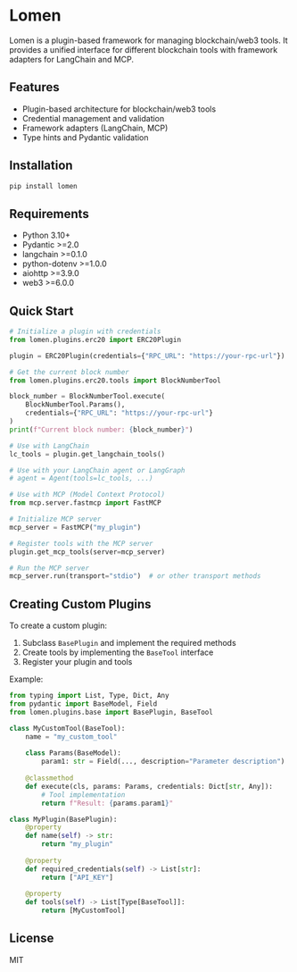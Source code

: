 # Lomen

Lomen is a plugin-based framework for managing blockchain/web3 tools. It provides a unified interface for different blockchain tools with framework adapters for LangChain and MCP.

## Features

- Plugin-based architecture for blockchain/web3 tools
- Credential management and validation
- Framework adapters (LangChain, MCP)
- Type hints and Pydantic validation

## Installation

```bash
pip install lomen
```

## Requirements

- Python 3.10+
- Pydantic >=2.0
- langchain >=0.1.0
- python-dotenv >=1.0.0
- aiohttp >=3.9.0
- web3 >=6.0.0

## Quick Start

```python
# Initialize a plugin with credentials
from lomen.plugins.erc20 import ERC20Plugin

plugin = ERC20Plugin(credentials={"RPC_URL": "https://your-rpc-url"})

# Get the current block number
from lomen.plugins.erc20.tools import BlockNumberTool

block_number = BlockNumberTool.execute(
    BlockNumberTool.Params(),
    credentials={"RPC_URL": "https://your-rpc-url"}
)
print(f"Current block number: {block_number}")

# Use with LangChain
lc_tools = plugin.get_langchain_tools()

# Use with your LangChain agent or LangGraph
# agent = Agent(tools=lc_tools, ...)

# Use with MCP (Model Context Protocol)
from mcp.server.fastmcp import FastMCP

# Initialize MCP server
mcp_server = FastMCP("my_plugin")

# Register tools with the MCP server
plugin.get_mcp_tools(server=mcp_server)

# Run the MCP server
mcp_server.run(transport="stdio")  # or other transport methods
```

## Creating Custom Plugins

To create a custom plugin:

1. Subclass `BasePlugin` and implement the required methods
2. Create tools by implementing the `BaseTool` interface
3. Register your plugin and tools

Example:

```python
from typing import List, Type, Dict, Any
from pydantic import BaseModel, Field
from lomen.plugins.base import BasePlugin, BaseTool

class MyCustomTool(BaseTool):
    name = "my_custom_tool"
    
    class Params(BaseModel):
        param1: str = Field(..., description="Parameter description")
    
    @classmethod
    def execute(cls, params: Params, credentials: Dict[str, Any]):
        # Tool implementation
        return f"Result: {params.param1}"

class MyPlugin(BasePlugin):
    @property
    def name(self) -> str:
        return "my_plugin"
    
    @property
    def required_credentials(self) -> List[str]:
        return ["API_KEY"]
    
    @property
    def tools(self) -> List[Type[BaseTool]]:
        return [MyCustomTool]
```

## License

MIT